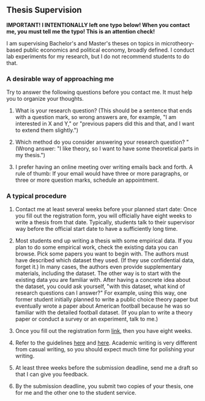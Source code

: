 ## Thesis Supervision

**IMPORTANT! I INTENTIONALLY left one typo below! When you contact me, you must tell me the typo! This is an attention check!**

I am supervising Bachelor's and Master's theses on topics in microtheory-based public economics and political economy, broadly defined. I conduct lab experiments for my research, but I do not recommend students to do that. 

### A desirable way of approaching me

Try to answer the following questions before you contact me. It must help you to organize your thoughts.

1. What is your research question? (This should be a sentence that ends with a question mark, so wrong answers are, for example, "I am interested in X and Y," or "previous papers did this and that, and I want to extend them slightly.")

2. Which method do you consider answering your research question? " (Wrong answer: "I like theory, so I want to have some theoretical parts in my thesis.")

3. I prefer having an online meeting over writing emails back and forth. A rule of thumb: If your email would have three or more paragraphs, or three or more question marks, schedule an appointment.

### A typical procedure

1. Contact me at least several weeks before your planned start date: Once you fill out the registration form, you will officially have eight weeks to write a thesis from that date. Typically, students talk to their supervisor way before the official start date to have a sufficiently long time.

2. Most students end up writing a thesis with some empirical data. If you plan to do some empirical work, check the existing data you can browse. Pick some papers you want to begin with. The authors must have described which dataset they used. (If they use confidential data, forget it.) In many cases, the authors even provide supplementary materials, including the dataset. The other way is to start with the existing data you are familiar with. After having a concrete idea about the dataset, you could ask yourself, "with this dataset, what kind of research questions can I answer?" For example, using this way, one former student initially planned to write a public choice theory paper but eventually wrote a paper about American football because he was so familiar with the detailed football dataset.
(If you plan to write a theory paper or conduct a survey or an experiment, talk to me.)

3. Once you fill out the registration form [link](https://kimdukgyoo.github.io/Supervision/BachelorRegistration.doc), then you have eight weeks.

4. Refer to the guidelines [here](https://kimdukgyoo.github.io/Supervision/20141105_Guidelines.pdf) and [here](https://kimdukgyoo.github.io/Supervision/Guidelines_English.pdf). Academic writing is very different from casual writing, so you should expect much time for polishing your writing.

5. At least three weeks before the submission deadline, send me a draft so that I can give you feedback. 

6. By the submission deadline, you submit two copies of your thesis, one for me and the other one to the student service. 
